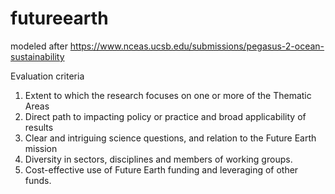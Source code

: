# futureearth

modeled after https://www.nceas.ucsb.edu/submissions/pegasus-2-ocean-sustainability

Evaluation criteria
1. Extent to which the research focuses on one or more of the Thematic Areas
2. Direct path to impacting policy or practice and broad applicability of results
3. Clear and intriguing science questions, and relation to the Future Earth mission
4. Diversity in sectors, disciplines and members of working groups.
5. Cost-effective use of Future Earth funding and leveraging of other funds.
